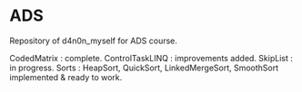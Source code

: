 # ADS

Repository of d4n0n_myself for ADS course.

CodedMatrix : complete.
ControlTaskLINQ : improvements added.
SkipList : in progress.
Sorts : HeapSort, QuickSort, LinkedMergeSort, SmoothSort implemented & ready to work.
